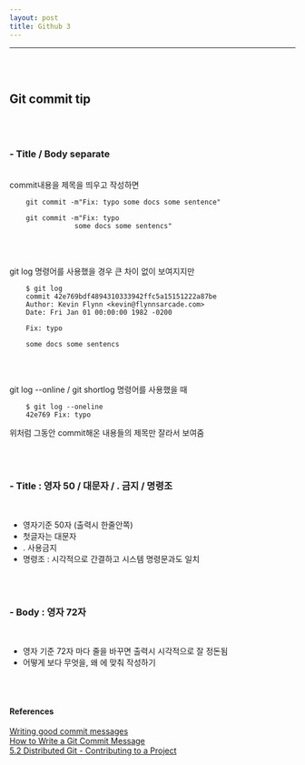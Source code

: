 ```yaml
---
layout: post
title: Github 3
---
```


---

<br><br>

## Git commit tip

<br><br>

### - Title / Body separate

<br>
commit내용을 제목을 띄우고 작성하면

        git commit -m"Fix: typo some docs some sentence"

        git commit -m"Fix: typo
                    some docs some sentencs"

<br><br>

git log 명령어를 사용했을 경우 큰 차이 없이 보여지지만<br>

        $ git log
        commit 42e769bdf4894310333942ffc5a15151222a87be
        Author: Kevin Flynn <kevin@flynnsarcade.com>
        Date: Fri Jan 01 00:00:00 1982 -0200

        Fix: typo

        some docs some sentencs

<br><Br>

git log --online / git shortlog 명령어를 사용했을 때

        $ git log --oneline
        42e769 Fix: typo

위처럼 그동안 commit해온 내용들의 제목만 잘라서 보여줌

<br><br>

### - Title : 영자 50 / 대문자 / . 금지 / 명령조

<br>

- 영자기준 50자 (출력시 한줄안쪽)<br>
- 첫글자는 대문자<br>
- . 사용금지<br>
- 명령조 : 시각적으로 간결하고 시스템 명령문과도 일치

<br><br>

### - Body : 영자 72자

<br>

- 영자 기준 72자 마다 줄을 바꾸면 출력시 시각적으로 잘 정돈됨
- 어떻게 보다 무엇을, 왜 에 맞춰 작성하기

<br><br>

#### References

[Writing good commit messages](https://github.com/erlang/otp/wiki/Writing-good-commit-messages)<br>
[How to Write a Git Commit Message](https://cbea.ms/git-commit/)<br>
[5.2 Distributed Git - Contributing to a Project](https://git-scm.com/book/en/v2/Distributed-Git-Contributing-to-a-Project)
